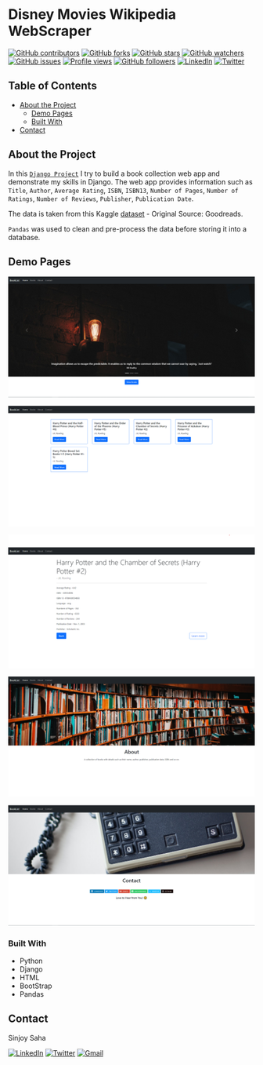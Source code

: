 # Disney Movies Wikipedia WebScraper

[![GitHub contributors](https://img.shields.io/github/contributors/sinjoysaha/django-booklist.svg)](https://GitHub.com/sinjoysaha/django-booklist/graphs/contributors/)
[![GitHub forks](https://img.shields.io/github/forks/sinjoysaha/django-booklist.svg)](https://GitHub.com/sinjoysaha/django-booklist/network/)
[![GitHub stars](https://img.shields.io/github/stars/sinjoysaha/django-booklist.svg)](https://GitHub.com/sinjoysaha/django-booklist/stargazers/)
[![GitHub watchers](https://img.shields.io/github/watchers/sinjoysaha/django-booklist.svg)](https://GitHub.com/sinjoysaha/django-booklist/watchers/)
[![GitHub issues](https://img.shields.io/github/issues/sinjoysaha/django-booklist.svg)](https://GitHub.com/sinjoysaha/django-booklist/issues/)
[![Profile views](https://gpvc.arturio.dev/sinjoysaha)](https://GitHub.com/sinjoysaha/)
[![GitHub followers](https://img.shields.io/github/followers/sinjoysaha.svg)](https://github.com/sinjoysaha?tab=followers)
[![LinkedIn](https://img.shields.io/badge/-LinkedIn-black.svg?style=flat-square&logo=linkedin&color=0077b5)](https://linkedin.com/in/sinjoysaha)
[![Twitter](https://img.shields.io/badge/-Twitter-blue.svg?style=flat-square&logo=twitter&color=b3e0ff)](https://twitter.com/SinjoySaha)

## Table of Contents

* [About the Project](#about-the-project)
  * [Demo Pages](#demo-pages)
  * [Built With](#built-with)
* [Contact](#contact)

## About the Project

In this [`Django Project`](https://github.com/sinjoysaha/django-booklist) I try to build a book collection web app and demonstrate my skills in Django. The web app provides information such as `Title`, `Author`, `Average Rating`,  `ISBN`, `ISBN13`, `Number of Pages`, `Number of Ratings`, `Number of Reviews`,  `Publisher`, `Publication Date`. 

The data is taken from this Kaggle [dataset](https://www.kaggle.com/jealousleopard/goodreadsbooks) - Original Source: Goodreads. 

`Pandas` was used to clean and pre-process the data before storing it into a database.

## Demo Pages
[![Project Image](docs/images/django-booklist-home.png)](https://github.com/sinjoysaha/django-booklist)

[![Project Image](docs/images/django-booklist-books.png)](https://github.com/sinjoysaha/django-booklist)

[![Project Image](docs/images/django-booklist-book-detail.png)](https://github.com/sinjoysaha/django-booklist)

[![Project Image](docs/images/django-booklist-about.png)](https://github.com/sinjoysaha/django-booklist)

[![Project Image](docs/images/django-booklist-contact.png)](https://github.com/sinjoysaha/django-booklist)

### Built With

* Python
* Django
* HTML
* BootStrap
* Pandas 

## Contact

Sinjoy Saha 

  [![LinkedIn](https://img.shields.io/badge/LinkedIn-0077B5?style=for-the-badge&logo=linkedin&logoColor=white)](https://linkedin.com/in/sinjoysaha)
  [![Twitter](https://img.shields.io/badge/Twitter-1DA1F2?style=for-the-badge&logo=twitter&logoColor=white)](https://twitter.com/SinjoySaha)
  [![Gmail](https://img.shields.io/badge/Gmail-D14836?style=for-the-badge&logo=gmail&logoColor=white)](mailto:sinjoysaha555@gmail.com)

